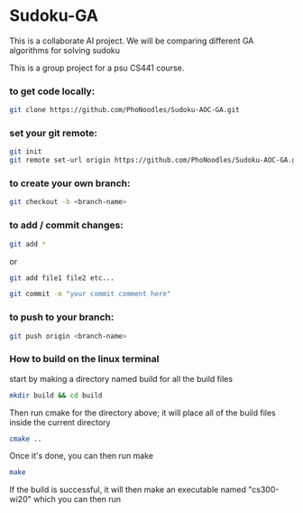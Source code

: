 # Sudoku-GA
This is a collaborate AI project. We will be comparing different GA algorithms for solving sudoku

This is a group project for a psu CS441 course.

### to get code locally: 

```bash
git clone https://github.com/PhoNoodles/Sudoku-AOC-GA.git
```

### set your git remote:

```bash
git init 
git remote set-url origin https://github.com/PhoNoodles/Sudoku-AOC-GA.git
```

### to create your own branch:

```bash
git checkout -b <branch-name> 
```

### to add / commit changes:

```bash
git add *   
```
or
```bash
git add file1 file2 etc...
```
```bash
git commit -m "your commit comment here"
```

### to push to your branch:

```bash
git push origin <branch-name>
```
### How to build on the linux terminal
start by making a directory named build for all the build files
```bash
mkdir build && cd build
```
Then run cmake for the directory above; it will place all of the build files inside the current directory

```bash
cmake ..
```
Once it's done, you can then run make

```bash
make
```
If the build is successful, it will then make an executable named "cs300-wi20" which you can then run  
